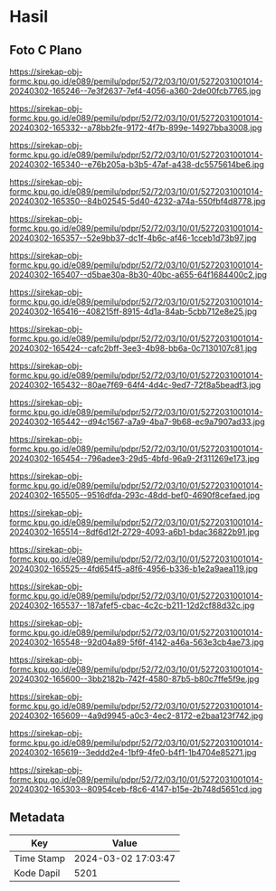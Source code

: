 # Hasil

## Foto C Plano

https://sirekap-obj-formc.kpu.go.id/e089/pemilu/pdpr/52/72/03/10/01/5272031001014-20240302-165246--7e3f2637-7ef4-4056-a360-2de00fcb7765.jpg

https://sirekap-obj-formc.kpu.go.id/e089/pemilu/pdpr/52/72/03/10/01/5272031001014-20240302-165332--a78bb2fe-9172-4f7b-899e-14927bba3008.jpg

https://sirekap-obj-formc.kpu.go.id/e089/pemilu/pdpr/52/72/03/10/01/5272031001014-20240302-165340--e76b205a-b3b5-47af-a438-dc5575614be6.jpg

https://sirekap-obj-formc.kpu.go.id/e089/pemilu/pdpr/52/72/03/10/01/5272031001014-20240302-165350--84b02545-5d40-4232-a74a-550fbf4d8778.jpg

https://sirekap-obj-formc.kpu.go.id/e089/pemilu/pdpr/52/72/03/10/01/5272031001014-20240302-165357--52e9bb37-dc1f-4b6c-af46-1cceb1d73b97.jpg

https://sirekap-obj-formc.kpu.go.id/e089/pemilu/pdpr/52/72/03/10/01/5272031001014-20240302-165407--d5bae30a-8b30-40bc-a655-64f1684400c2.jpg

https://sirekap-obj-formc.kpu.go.id/e089/pemilu/pdpr/52/72/03/10/01/5272031001014-20240302-165416--408215ff-8915-4d1a-84ab-5cbb712e8e25.jpg

https://sirekap-obj-formc.kpu.go.id/e089/pemilu/pdpr/52/72/03/10/01/5272031001014-20240302-165424--cafc2bff-3ee3-4b98-bb6a-0c7130107c81.jpg

https://sirekap-obj-formc.kpu.go.id/e089/pemilu/pdpr/52/72/03/10/01/5272031001014-20240302-165432--80ae7f69-64f4-4d4c-9ed7-72f8a5beadf3.jpg

https://sirekap-obj-formc.kpu.go.id/e089/pemilu/pdpr/52/72/03/10/01/5272031001014-20240302-165442--d94c1567-a7a9-4ba7-9b68-ec9a7907ad33.jpg

https://sirekap-obj-formc.kpu.go.id/e089/pemilu/pdpr/52/72/03/10/01/5272031001014-20240302-165454--796adee3-29d5-4bfd-96a9-2f311269e173.jpg

https://sirekap-obj-formc.kpu.go.id/e089/pemilu/pdpr/52/72/03/10/01/5272031001014-20240302-165505--9516dfda-293c-48dd-bef0-4690f8cefaed.jpg

https://sirekap-obj-formc.kpu.go.id/e089/pemilu/pdpr/52/72/03/10/01/5272031001014-20240302-165514--8df6d12f-2729-4093-a6b1-bdac36822b91.jpg

https://sirekap-obj-formc.kpu.go.id/e089/pemilu/pdpr/52/72/03/10/01/5272031001014-20240302-165525--4fd654f5-a8f6-4956-b336-b1e2a9aea119.jpg

https://sirekap-obj-formc.kpu.go.id/e089/pemilu/pdpr/52/72/03/10/01/5272031001014-20240302-165537--187afef5-cbac-4c2c-b211-12d2cf88d32c.jpg

https://sirekap-obj-formc.kpu.go.id/e089/pemilu/pdpr/52/72/03/10/01/5272031001014-20240302-165548--92d04a89-5f6f-4142-a46a-563e3cb4ae73.jpg

https://sirekap-obj-formc.kpu.go.id/e089/pemilu/pdpr/52/72/03/10/01/5272031001014-20240302-165600--3bb2182b-742f-4580-87b5-b80c7ffe5f9e.jpg

https://sirekap-obj-formc.kpu.go.id/e089/pemilu/pdpr/52/72/03/10/01/5272031001014-20240302-165609--4a9d9945-a0c3-4ec2-8172-e2baa123f742.jpg

https://sirekap-obj-formc.kpu.go.id/e089/pemilu/pdpr/52/72/03/10/01/5272031001014-20240302-165619--3eddd2e4-1bf9-4fe0-b4f1-1b4704e85271.jpg

https://sirekap-obj-formc.kpu.go.id/e089/pemilu/pdpr/52/72/03/10/01/5272031001014-20240302-165303--80954ceb-f8c6-4147-b15e-2b748d5651cd.jpg


## Metadata

| Key        | Value               |
| ---------- | ------------------- |
| Time Stamp | 2024-03-02 17:03:47 |
| Kode Dapil | 5201                |



